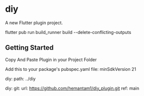 # diy

A new Flutter plugin project.

flutter pub run build_runner build --delete-conflicting-outputs
## Getting Started
Copy And Paste Plugin in your Project Folder

Add this to your package's pubspec.yaml file:
minSdkVersion 21

diy:
    path: ../diy


diy:
    git:
      url: https://github.com/hemantam1/diy_plugin.git
      ref: main


